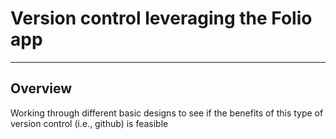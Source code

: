 # Version control leveraging the Folio app

---
## Overview
Working through different basic designs to see if the benefits of this type of version control (i.e., github) is feasible
